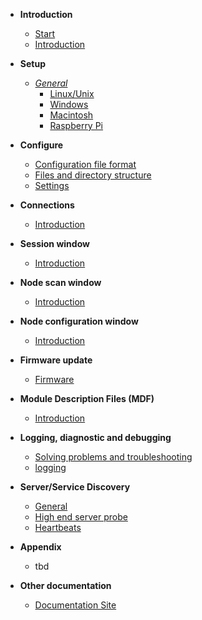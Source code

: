 

* **Introduction**
  * [Start](start.md)
  * [Introduction](introduction.md)

* **Setup**
  * _[General](setting_up_the_system.md)_
    * [Linux/Unix](setting_up_the_system_on_linux.md)
     * [Windows](setting_up_the_system_on_windows.md)
     * [Macintosh](setting_up_the_system_on_macintosh.md)
     * [Raspberry Pi](setting_up_the_system_on_raspberry_pi.md)

* **Configure**
  * [Configuration file format](configure.md)
  * [Files and directory structure](files_and_directory_structure.md)
  * [Settings](settings.md)

* **Connections**
  * [Introduction](connections.md)

* **Session window**
  * [Introduction](session_window.md)

* **Node scan window**
  * [Introduction](scan_window.md)

* **Node configuration window**
  * [Introduction](config_window.md)

* **Firmware update**
  * [Firmware](bootload_window.md)

* **Module Description Files (MDF)**
  * [Introduction](mdf.md) 

* **Logging, diagnostic and debugging**
  * [Solving problems and troubleshooting](solving_problems.md)
  * [logging](logging.md)

* **Server/Service Discovery**
  * [General](server_disovery.md)
  * [High end server probe](server_disovery_probe.md)
  * [Heartbeats](server_disovery_heartbeats.md)	

* **Appendix**
  * tbd

* **Other documentation**
  *  [Documentation Site](https://docs.vscp.org)
